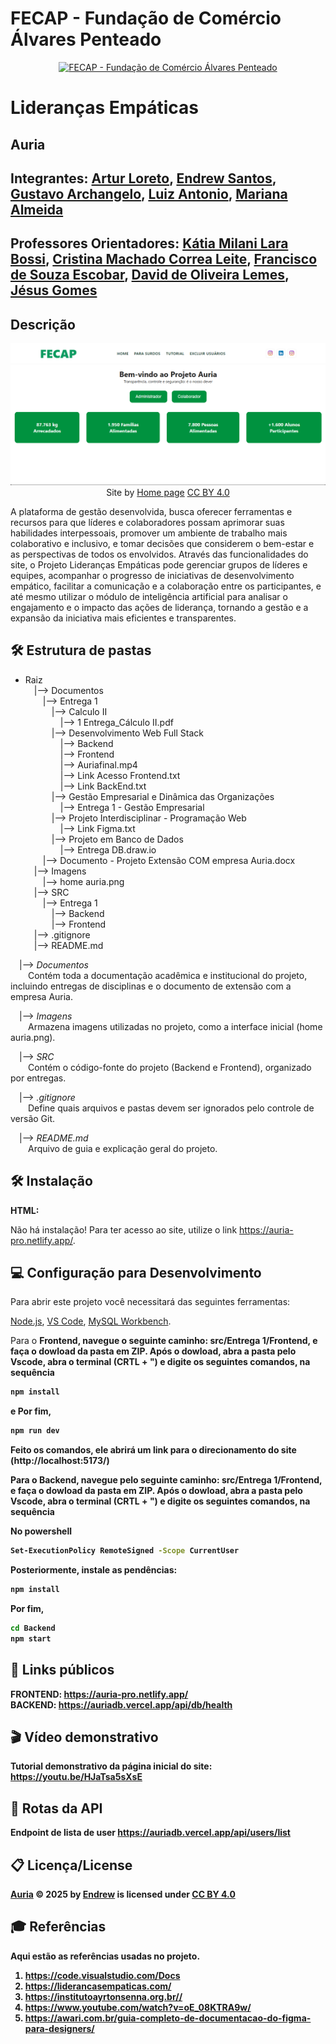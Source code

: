 

# FECAP - Fundação de Comércio Álvares Penteado

<p align="center">
<a href= "https://www.fecap.br/"><img src="https://encrypted-tbn0.gstatic.com/images?q=tbn:ANd9GcRhZPrRa89Kma0ZZogxm0pi-tCn_TLKeHGVxywp-LXAFGR3B1DPouAJYHgKZGV0XTEf4AE&usqp=CAU" alt="FECAP - Fundação de Comércio Álvares Penteado" border="0"></a>
</p>

# Lideranças Empáticas

## Auria

## Integrantes: <a href="https://github.com/Loreto1306">Artur Loreto</a>, <a href="https://github.com/EndrewFMA">Endrew Santos</a>, <a href="https://github.com/Archangeloo">Gustavo Archangelo</a>, <a href="https://github.com/Luiiz77">Luiz Antonio</a>, <a href="https://github.com/Mariana851">Mariana Almeida</a>

## Professores Orientadores: <a href="https://www.linkedin.com/school/fecap/posts/?feedView=all">Kátia Milani Lara Bossi</a>, <a href="https://www.linkedin.com/in/cristina-machado-corr%C3%AAa-leite-630309160/">Cristina Machado Correa Leite</a>, <a href="https://www.linkedin.com/in/francisco-escobar/">Francisco de Souza Escobar</a>, <a href="https://br.linkedin.com/in/dolemes">David de Oliveira Lemes</a>, <a href="https://www.linkedin.com/in/j%C3%A9sus-gomes-83b769108/">Jésus Gomes</a>
## Descrição

<p align="center">
<img src="Imagens/home_auria.png" alt="Projeto_Auria" border="0">
  Site by <a href="Imagens/home_auria.png">Home page</a> <a rel="license" href="https://creativecommons.org/licenses/by/4.0/">CC BY 4.0</a> 
</p>


A plataforma de gestão desenvolvida,  busca oferecer ferramentas e recursos para que líderes e colaboradores possam aprimorar suas habilidades interpessoais, promover um ambiente de trabalho mais colaborativo e inclusivo, e tomar decisões que considerem o bem-estar e as perspectivas de todos os envolvidos. 
Através das funcionalidades do site, o Projeto Lideranças Empáticas pode gerenciar grupos de líderes e equipes, acompanhar o progresso de iniciativas de desenvolvimento empático, facilitar a comunicação e a colaboração entre os participantes, e até mesmo utilizar o módulo de inteligência artificial para analisar o engajamento e o impacto das ações de liderança, tornando a gestão e a expansão da iniciativa mais eficientes e transparentes.

## 🛠 Estrutura de pastas

- Raiz  
&emsp;|--> Documentos  
&emsp;&emsp;|--> Entrega 1  
&emsp;&emsp;&emsp;|--> Calculo II  
&emsp;&emsp;&emsp;&emsp;|--> 1 Entrega_Cálculo II.pdf  
&emsp;&emsp;&emsp;|--> Desenvolvimento Web Full Stack  
&emsp;&emsp;&emsp;&emsp;|--> Backend  
&emsp;&emsp;&emsp;&emsp;|--> Frontend  
&emsp;&emsp;&emsp;&emsp;|--> Auriafinal.mp4  
&emsp;&emsp;&emsp;&emsp;|--> Link Acesso Frontend.txt  
&emsp;&emsp;&emsp;&emsp;|--> Link BackEnd.txt  
&emsp;&emsp;&emsp;|--> Gestão Empresarial e Dinâmica das Organizações  
&emsp;&emsp;&emsp;&emsp;|--> Entrega 1 - Gestão Empresarial  
&emsp;&emsp;&emsp;|--> Projeto Interdisciplinar - Programação Web  
&emsp;&emsp;&emsp;&emsp;|--> Link Figma.txt  
&emsp;&emsp;&emsp;|--> Projeto em Banco de Dados  
&emsp;&emsp;&emsp;&emsp;|--> Entrega DB.draw.io  
&emsp;&emsp;|--> Documento - Projeto Extensão COM empresa Auria.docx  
&emsp;|--> Imagens  
&emsp;&emsp;|--> home auria.png  
&emsp;|--> SRC  
&emsp;&emsp;|--> Entrega 1  
&emsp;&emsp;&emsp;|--> Backend  
&emsp;&emsp;&emsp;|--> Frontend  
&emsp;|--> .gitignore  
&emsp;|--> README.md  <br>


&emsp;|--> *Documentos*  
&emsp;&emsp;Contém toda a documentação acadêmica e institucional do projeto, incluindo entregas de disciplinas e o documento de extensão com a empresa Auria.  

&emsp;|--> *Imagens*  
&emsp;&emsp;Armazena imagens utilizadas no projeto, como a interface inicial (home auria.png).  

&emsp;|--> *SRC*  
&emsp;&emsp;Contém o código-fonte do projeto (Backend e Frontend), organizado por entregas.  

&emsp;|--> *.gitignore*  
&emsp;&emsp;Define quais arquivos e pastas devem ser ignorados pelo controle de versão Git.  

&emsp;|--> *README.md*  
&emsp;&emsp;Arquivo de guia e explicação geral do projeto.



## 🛠 Instalação


<b>HTML:</b>

Não há instalação!
Para ter acesso ao site, utilize o link https://auria-pro.netlify.app/.

## 💻 Configuração para Desenvolvimento


Para abrir este projeto você necessitará das seguintes ferramentas:


<a href="https://www.nodejs.tech/pt-br/download">Node.js</a>, <a href="https://code.visualstudio.com/download">VS Code</a>, <a href="https://dev.mysql.com/downloads/workbench/">MySQL Workbench</a>.

Para o <b>Frontend<b/>, navegue o seguinte caminho:    <b>src/Entrega 1/Frontend<b/>, e faça o dowload da pasta em ZIP. Após o dowload, abra a pasta pelo Vscode, abra o terminal (CRTL + ") e digite os seguintes comandos, na sequência
```sh
npm install
```
e Por fim,

```sh
npm run dev
```
Feito os comandos, ele abrirá um link para o direcionamento do site (http://localhost:5173/)

Para o <b>Backend<b/>, navegue pelo seguinte caminho: <b>src/Entrega 1/Frontend<b/>, e faça o dowload da pasta em ZIP. Após o dowload, abra a pasta pelo Vscode, abra o terminal (CRTL + ") e digite os seguintes comandos, na sequência

No <b>powershell<b/>

```sh
Set-ExecutionPolicy RemoteSigned -Scope CurrentUser
```
Posteriormente, instale as pendências:

```sh
npm install
```
Por fim,

```sh
cd Backend
npm start
```

## 📍 Links públicos

FRONTEND: https://auria-pro.netlify.app/   <br>
BACKEND: https://auriadb.vercel.app/api/db/health


## 🎬 Vídeo demonstrativo

Tutorial demonstrativo da página inicial do site: https://youtu.be/HJaTsa5sXsE

## 📍 Rotas da API

 Endpoint de lista de user
https://auriadb.vercel.app/api/users/list


## 📋 Licença/License
<a href="https://github.com/2025-2-NCC2/Projeto1">Auria</a> © 2025 by <a href="https://github.com/EndrewFMA">Endrew</a> is licensed under <a href="https://creativecommons.org/licenses/by/4.0/">CC BY 4.0</a><img src="https://mirrors.creativecommons.org/presskit/icons/cc.svg" alt="" style="max-width: 1em;max-height:1em;margin-left: .2em;"><img src="https://mirrors.creativecommons.org/presskit/icons/by.svg" alt="" style="max-width: 1em;max-height:1em;margin-left: .2em;">

## 🎓 Referências

Aqui estão as referências usadas no projeto.

1. <https://code.visualstudio.com/Docs>
2. <https://liderancasempaticas.com/>
3. <https://institutoayrtonsenna.org.br//>
4. <https://www.youtube.com/watch?v=oE_08KTRA9w/>
5. <https://awari.com.br/guia-completo-de-documentacao-do-figma-para-designers/>

